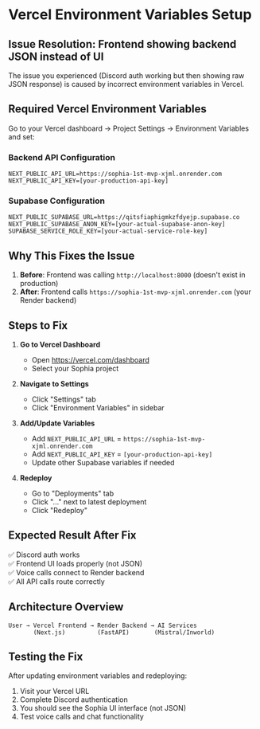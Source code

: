 # Vercel Environment Variables Setup

## Issue Resolution: Frontend showing backend JSON instead of UI

The issue you experienced (Discord auth working but then showing raw JSON response) is caused by incorrect environment variables in Vercel.

## Required Vercel Environment Variables

Go to your Vercel dashboard → Project Settings → Environment Variables and set:

### Backend API Configuration
```
NEXT_PUBLIC_API_URL=https://sophia-1st-mvp-xjml.onrender.com
NEXT_PUBLIC_API_KEY=[your-production-api-key]
```

### Supabase Configuration
```
NEXT_PUBLIC_SUPABASE_URL=https://qitsfiaphigmkzfdyejp.supabase.co
NEXT_PUBLIC_SUPABASE_ANON_KEY=[your-actual-supabase-anon-key]
SUPABASE_SERVICE_ROLE_KEY=[your-actual-service-role-key]
```

## Why This Fixes the Issue

1. **Before**: Frontend was calling `http://localhost:8000` (doesn't exist in production)
2. **After**: Frontend calls `https://sophia-1st-mvp-xjml.onrender.com` (your Render backend)

## Steps to Fix

1. **Go to Vercel Dashboard**
   - Open https://vercel.com/dashboard
   - Select your Sophia project

2. **Navigate to Settings**
   - Click "Settings" tab
   - Click "Environment Variables" in sidebar

3. **Add/Update Variables**
   - Add `NEXT_PUBLIC_API_URL` = `https://sophia-1st-mvp-xjml.onrender.com`
   - Add `NEXT_PUBLIC_API_KEY` = `[your-production-api-key]`
   - Update other Supabase variables if needed

4. **Redeploy**
   - Go to "Deployments" tab
   - Click "..." next to latest deployment
   - Click "Redeploy"

## Expected Result After Fix

✅ Discord auth works  
✅ Frontend UI loads properly (not JSON)  
✅ Voice calls connect to Render backend  
✅ All API calls route correctly  

## Architecture Overview

```
User → Vercel Frontend → Render Backend → AI Services
       (Next.js)         (FastAPI)       (Mistral/Inworld)
```

## Testing the Fix

After updating environment variables and redeploying:

1. Visit your Vercel URL
2. Complete Discord authentication
3. You should see the Sophia UI interface (not JSON)
4. Test voice calls and chat functionality